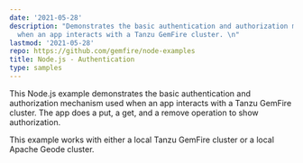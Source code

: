 ```yaml
---
date: '2021-05-28'
description: "Demonstrates the basic authentication and authorization mechanism used
  when an app interacts with a Tanzu GemFire cluster. \n"
lastmod: '2021-05-28'
repo: https://github.com/gemfire/node-examples
title: Node.js - Authentication
type: samples
---
```


This Node.js example demonstrates the basic authentication and authorization mechanism used when an app interacts with a Tanzu GemFire cluster. The app does a put, a get, and a remove operation to show authorization.

This example works with either a local Tanzu GemFire cluster or a local Apache Geode cluster.
